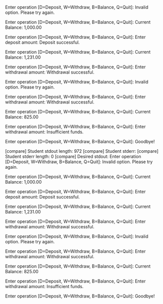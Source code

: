 Enter operation [D=Deposit, W=Withdraw, B=Balance, Q=Quit]: 
Invalid option. Please try again.
 
Enter operation [D=Deposit, W=Withdraw, B=Balance, Q=Quit]: 
Current Balance: 1,000.00
 
Enter operation [D=Deposit, W=Withdraw, B=Balance, Q=Quit]: 
Enter deposit amount: 
Deposit successful.
 
Enter operation [D=Deposit, W=Withdraw, B=Balance, Q=Quit]: 
Current Balance: 1,231.00
 
Enter operation [D=Deposit, W=Withdraw, B=Balance, Q=Quit]: 
Enter withdrawal amount: 
Withdrawal successful.
 
Enter operation [D=Deposit, W=Withdraw, B=Balance, Q=Quit]: 
Invalid option. Please try again.
 
Enter operation [D=Deposit, W=Withdraw, B=Balance, Q=Quit]: 
Enter withdrawal amount: 
Withdrawal successful.
 
Enter operation [D=Deposit, W=Withdraw, B=Balance, Q=Quit]: 
Current Balance:   825.00
 
Enter operation [D=Deposit, W=Withdraw, B=Balance, Q=Quit]: 
Enter withdrawal amount: 
Insufficient funds.
 
Enter operation [D=Deposit, W=Withdraw, B=Balance, Q=Quit]: 
Goodbye!
 
[compare] Student stdout length: 972
[compare] Student stderr:
[compare] Student stderr length: 0
[compare] Desired stdout:
Enter operation [D=Deposit, W=Withdraw, B=Balance, Q=Quit]: 
Invalid option. Please try again.
 
Enter operation [D=Deposit, W=Withdraw, B=Balance, Q=Quit]: 
Current Balance: 1,000.00
 
Enter operation [D=Deposit, W=Withdraw, B=Balance, Q=Quit]: 
Enter deposit amount: 
Deposit successful.
 
Enter operation [D=Deposit, W=Withdraw, B=Balance, Q=Quit]: 
Current Balance: 1,231.00
 
Enter operation [D=Deposit, W=Withdraw, B=Balance, Q=Quit]: 
Enter withdrawal amount: 
Withdrawal successful.
 
Enter operation [D=Deposit, W=Withdraw, B=Balance, Q=Quit]: 
Invalid option. Please try again.
 
Enter operation [D=Deposit, W=Withdraw, B=Balance, Q=Quit]: 
Enter withdrawal amount: 
Withdrawal successful.
 
Enter operation [D=Deposit, W=Withdraw, B=Balance, Q=Quit]: 
Current Balance:   825.00
 
Enter operation [D=Deposit, W=Withdraw, B=Balance, Q=Quit]: 
Enter withdrawal amount: 
Insufficient funds.
 
Enter operation [D=Deposit, W=Withdraw, B=Balance, Q=Quit]: 
Goodbye!
